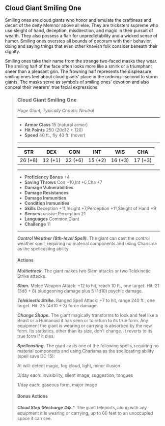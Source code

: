 ## Cloud Giant Smiling One
Smiling ones are cloud giants who honor and emulate the craftiness and deceit of the deity Memnor above all else. They are tricksters supreme who use sleight of hand, deception, misdirection, and magic in their pursuit of wealth. They also possess a flair for unpredictability and a wicked sense of humor. Smiling ones overstep all bounds of decorum with their behavior, doing and saying things that even other knavish folk consider beneath their dignity.

Smiling ones take their name from the strange two-faced masks they wear. The smiling half of the face often looks more like a smirk or a triumphant sneer than a pleasant grin. The frowning half represents the displeasure smiling ones feel about cloud giants' place in the ordning--second to storm giants. The masks serve as symbols of smiling ones' devotion and also conceal their wearers' true facial expressions.

>### Cloud Giant Smiling One
>*Huge Giant, Typically Chaotic Neutral*
>___
>- **Armor Class** 15 (natural armor)
>- **Hit Points** 250 (20d12 + 120)
>- **Speed** 40 ft., fly 40 ft. (hover)
>___
>|**STR**|**DEX**|**CON**|**INT**|**WIS**|**CHA**|
>|:---:|:---:|:---:|:---:|:---:|:---:|
>|26 (+8)|12 (+1)|22 (+6)|15 (+2)|16 (+3)|17 (+3)|
>
>___
>- **Proficiency Bonus** +4
>- **Saving Throws** Con +10,Int +6,Cha +7
>- **Damage Vulnerabilities** 
>- **Damage Resistances** 
>- **Damage Immunities** 
>- **Condition Immunities** 
>- **Skills** Deception +11,Insight +7,Perception +11,Sleight of Hand +9
>- **Senses** passive Perception 21
>- **Languages** Common,Giant
>- **Challenge** 11
>___
>***Control Weather (8th-level Spell).*** The giant can cast the control weather spell, requiring no material components and using Charisma as the spellcasting ability.
>
>#### Actions
>***Multiattack.*** The giant makes two Slam attacks or two Telekinetic Strike attacks.
>
>***Slam.*** Melee Weapon Attack: +12 to hit, reach 10 ft., one target. Hit: 21 (3d8 + 8) bludgeoning damage plus 5 (1d10) psychic damage.
>
>***Telekinetic Strike.*** Ranged Spell Attack: +7 to hit, range 240 ft., one target. Hit: 25 (4d10 + 3) force damage.
>
>***Change Shape.*** The giant magically transforms to look and feel like a Beast or a Humanoid it has seen or to return to its true form. Any equipment the giant is wearing or carrying is absorbed by the new form. Its statistics, other than its size, don't change. It reverts to its true form if it dies.
>
>***Spellcasting.*** The giant casts one of the following spells, requiring no material components and using Charisma as the spellcasting ability (spell save DC 15):
>
>At will: detect magic, fog cloud, light, minor illusion
>
>3/day each: invisibility, silent image, suggestion, tongues
>
>1/day each: gaseous form, major image
>
>#### Bonus Actions
>***Cloud Step (Recharge 4�.****. The giant teleports, along with any equipment it is wearing or carrying, up to 60 feet to an unoccupied space it can see.
>

